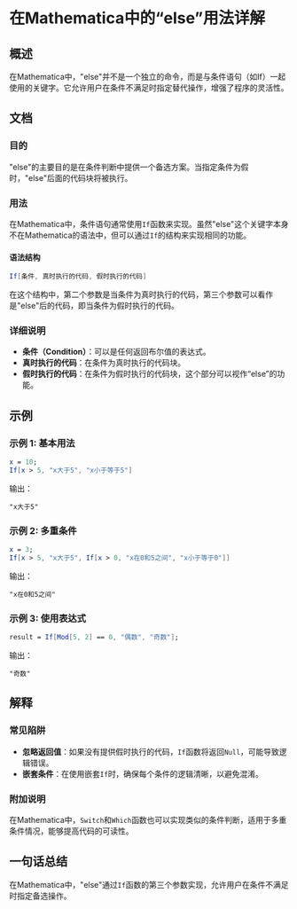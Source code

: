 <!--
Meta Description: # 在Mathematica中的“else”用法详解 ## 概述 在Mathematica中，"else"并不是一个独立的命令，而是与条件语句（如If）一起使用的关键字。它允许用户在条件不满足时指定替代操作，增强了程序的灵活性。 ## 文档 ### 目的 "else"的主要目的是在条件判断中提供一个...
Meta Keywords: else, 在mathematica中, mathematica, x大于5, 真时执行的代码
-->

# 在Mathematica中的“else”用法详解

## 概述
在Mathematica中，"else"并不是一个独立的命令，而是与条件语句（如If）一起使用的关键字。它允许用户在条件不满足时指定替代操作，增强了程序的灵活性。

## 文档
### 目的
"else"的主要目的是在条件判断中提供一个备选方案。当指定条件为假时，"else"后面的代码块将被执行。

### 用法
在Mathematica中，条件语句通常使用`If`函数来实现。虽然"else"这个关键字本身不在Mathematica的语法中，但可以通过`If`的结构来实现相同的功能。

#### 语法结构
```mathematica
If[条件, 真时执行的代码, 假时执行的代码]
```

在这个结构中，第二个参数是当条件为真时执行的代码，第三个参数可以看作是"else"后的代码，即当条件为假时执行的代码。

### 详细说明
- **条件（Condition）**：可以是任何返回布尔值的表达式。
- **真时执行的代码**：在条件为真时执行的代码块。
- **假时执行的代码**：在条件为假时执行的代码块，这个部分可以视作“else”的功能。

## 示例
### 示例 1: 基本用法
```mathematica
x = 10;
If[x > 5, "x大于5", "x小于等于5"]
```
输出：
```
"x大于5"
```

### 示例 2: 多重条件
```mathematica
x = 3;
If[x > 5, "x大于5", If[x > 0, "x在0和5之间", "x小于等于0"]]
```
输出：
```
"x在0和5之间"
```

### 示例 3: 使用表达式
```mathematica
result = If[Mod[5, 2] == 0, "偶数", "奇数"];
```
输出：
```
"奇数"
```

## 解释
### 常见陷阱
- **忽略返回值**：如果没有提供假时执行的代码，`If`函数将返回`Null`，可能导致逻辑错误。
- **嵌套条件**：在使用嵌套`If`时，确保每个条件的逻辑清晰，以避免混淆。

### 附加说明
在Mathematica中，`Switch`和`Which`函数也可以实现类似的条件判断，适用于多重条件情况，能够提高代码的可读性。

## 一句话总结
在Mathematica中，"else"通过`If`函数的第三个参数实现，允许用户在条件不满足时指定备选操作。